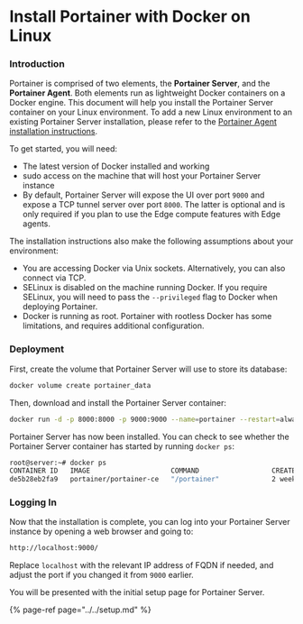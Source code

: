 # Install Portainer with Docker on Linux

### Introduction

Portainer is comprised of two elements, the **Portainer Server**, and the **Portainer Agent**. Both elements run as lightweight Docker containers on a Docker engine. This document will help you install the Portainer Server container on your Linux environment. To add a new Linux environment to an existing Portainer Server installation, please refer to the [Portainer Agent installation instructions](../../agent/docker/linux.md).

To get started, you will need:

* The latest version of Docker installed and working
* sudo access on the machine that will host your Portainer Server instance
* By default, Portainer Server will expose the UI over port `9000` and expose a TCP tunnel server over port `8000`. The latter is optional and is only required if you plan to use the Edge compute features with Edge agents.

The installation instructions also make the following assumptions about your environment:

* You are accessing Docker via Unix sockets. Alternatively, you can also connect via TCP.
* SELinux is disabled on the machine running Docker. If you require SELinux, you will need to pass the `--privileged` flag to Docker when deploying Portainer.
* Docker is running as root. Portainer with rootless Docker has some limitations, and requires additional configuration.

### Deployment

First, create the volume that Portainer Server will use to store its database:

```bash
docker volume create portainer_data
```

Then, download and install the Portainer Server container:

```bash
docker run -d -p 8000:8000 -p 9000:9000 --name=portainer --restart=always -v /var/run/docker.sock:/var/run/docker.sock -v portainer_data:/data portainer/portainer-ce
```

Portainer Server has now been installed. You can check to see whether the Portainer Server container has started by running `docker ps`:

```bash
root@server:~# docker ps
CONTAINER ID   IMAGE                    COMMAND                  CREATED       STATUS      PORTS
de5b28eb2fa9   portainer/portainer-ce   "/portainer"             2 weeks ago   Up 9 days   0.0.0.0:8000->8000/tcp, :::8000->8000/tcp, 0.0.0.0:9000->9000/tcp, :::9000->9000/tcp   portainer
```

### Logging In

Now that the installation is complete, you can log into your Portainer Server instance by opening a web browser and going to:

```bash
http://localhost:9000/
```

Replace `localhost` with the relevant IP address of FQDN if needed, and adjust the port if you changed it from `9000` earlier.

You will be presented with the initial setup page for Portainer Server.

{% page-ref page="../../setup.md" %}



